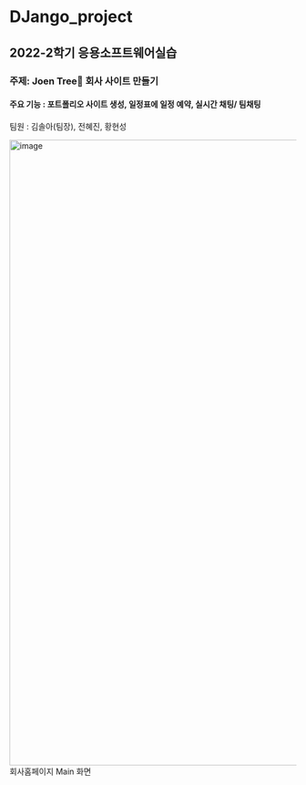 # DJango_project
## 2022-2학기 응용소프트웨어실습
### 주제: Joen Tree🌲 회사 사이트 만들기
#### 주요 기능 : 포트폴리오 사이트 생성, 일정표에 일정 예약, 실시간 채팅/ 팀채팅
팀원 : 김솔아(팀장), 전혜진, 황현성

<img width="1098" alt="image" src="https://user-images.githubusercontent.com/93892724/210166412-6d1e14cd-bb0c-4e4f-8fa0-1631430fc1d7.png">
회사홈페이지 Main 화면
